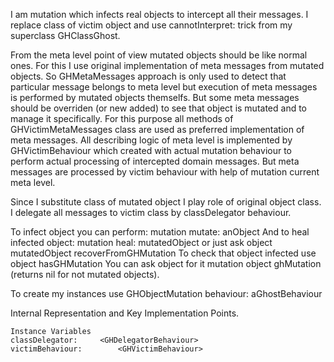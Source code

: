 I am mutation which infects real objects to intercept all their messages.
I replace class of victim object and use cannotInterpret:  trick  from my superclass GHClassGhost.

From the meta level point of view mutated objects should be like normal ones. For this I use original implementation of meta messages from mutated objects. So GHMetaMessages approach is only used to detect that particular message belongs to meta level but execution of meta messages is performed by mutated objects themselfs.
But some meta messages should be overriden (or new added) to see that object is mutated and to manage it specifically. For this purpose  all methods of GHVictimMetaMessages class are used as preferred implementation of meta messages.
All describing logic of meta level is implemented by GHVictimBehaviour which created with actual mutation behaviour to perform actual processing of intercepted domain messages. But meta messages are processed by victim behaviour with help of mutation current meta level.

Since I substitute class of mutated object I play role of original object class. I delegate all messages to victim class by classDelegator behaviour.

To infect object you can perform: 
	mutation mutate: anObject 
And to heal infected object: 
	mutation heal: mutatedObject
or just ask object 
	mutatedObject recoverFromGHMutation
To check that object infected use 
	object hasGHMutation 
You can ask object for it mutation 
	object ghMutation
(returns nil for not mutated objects).

To create my instances use 
	GHObjectMutation behaviour: aGhostBehaviour
	
Internal Representation and Key Implementation Points.

    Instance Variables
	classDelegator:		<GHDelegatorBehaviour>
	victimBehaviour:		<GHVictimBehaviour>